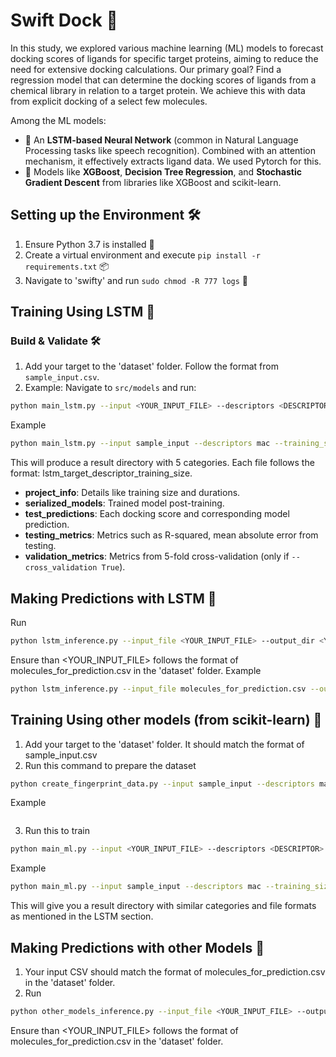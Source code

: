 # Swift Dock 🚀

In this study, we explored various machine learning (ML) models to forecast docking scores of ligands for specific target proteins, aiming to reduce the need for extensive docking calculations. Our primary goal? Find a regression model that can determine the docking scores of ligands from a chemical library in relation to a target protein. We achieve this with data from explicit docking of a select few molecules.

Among the ML models:
- 🧠 An **LSTM-based Neural Network** (common in Natural Language Processing tasks like speech recognition). Combined with an attention mechanism, it effectively extracts ligand data. We used Pytorch for this.
- 🌳 Models like **XGBoost**, **Decision Tree Regression**, and **Stochastic Gradient Descent** from libraries like XGBoost and scikit-learn.

## Setting up the Environment 🛠️

1. Ensure Python 3.7 is installed 🐍
2. Create a virtual environment and execute `pip install -r requirements.txt` 📦
3. Navigate to 'swifty' and run `sudo chmod -R 777 logs` 📑

## Training Using LSTM 🧠

### Build & Validate 🛠️

1. Add your target to the 'dataset' folder. Follow the format from `sample_input.csv`.
2. Example: Navigate to `src/models` and run:
```bash
python main_lstm.py --input <YOUR_INPUT_FILE> --descriptors <DESCRIPTOR> --training_sizes <TRAINING_SIZE> --cross_validation <CROSS_VALIDATION> 
```
Example
```bash
python main_lstm.py --input sample_input --descriptors mac --training_sizes 50 --cross_validation False 
```

This will produce a result directory with 5 categories. Each file follows the format: lstm_target_descriptor_training_size.
- **project_info**: Details like training size and durations.
- **serialized_models**: Trained model post-training.
- **test_predictions**: Each docking score and corresponding model prediction.
- **testing_metrics**: Metrics such as R-squared, mean absolute error from testing.
- **validation_metrics**: Metrics from 5-fold cross-validation (only if `--cross_validation True`).

## Making Predictions with LSTM 🎯
Run
```bash
python lstm_inference.py --input_file <YOUR_INPUT_FILE> --output_dir <YOUR_OUTPUT_DIRECTORY> --model_name <YOUR_MODEL_NAME>
```
Ensure than <YOUR_INPUT_FILE>  follows the format of molecules_for_prediction.csv in the 'dataset' folder.
Example
```bash
python lstm_inference.py --input_file molecules_for_prediction.csv --output_dir prediction_results --model_name lstm_target_mac_50_model.pt
```

## Training Using other models (from scikit-learn) 🌳
1. Add your target to the 'dataset' folder. It should match the format of sample_input.csv
2. Run this command to prepare the dataset
```bash
python create_fingerprint_data.py --input sample_input --descriptors mac
```
Example
```bash
```

3. Run this to train
```bash
python main_ml.py --input <YOUR_INPUT_FILE> --descriptors <DESCRIPTOR> --training_sizes  <TRAINING_SIZE> --regressor  <REGRESSOR>
```
Example
```bash
python main_ml.py --input sample_input --descriptors mac --training_sizes 50 --regressor sgreg
```

This will give you a result directory with similar categories and file formats as mentioned in the LSTM section.

## Making Predictions with other Models 🎯
1. Your input CSV should match the format of molecules_for_prediction.csv in the 'dataset' folder.
2. Run
```bash
python other_models_inference.py --input_file <YOUR_INPUT_FILE> --output_dir <YOUR_OUTPUT_DIRECTORY> --model_name <YOUR_MODEL_NAME>
```
Ensure than <YOUR_INPUT_FILE>  follows the format of molecules_for_prediction.csv in the 'dataset' folder.


